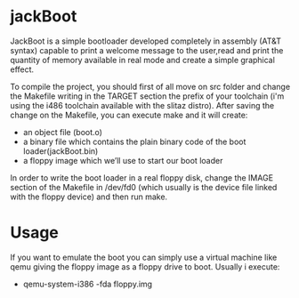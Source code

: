 # jackBoot
JackBoot is a simple bootloader developed completely in assembly (AT&T syntax) capable to print a welcome message to 
the user,read and print the quantity of memory available in real mode and create a simple graphical effect.

To compile the project, you should first of all move on src folder and change the Makefile writing in the TARGET section the prefix of your toolchain (i'm using the i486 toolchain available with the slitaz distro). After saving the change on the Makefile, you can execute make and it will create: 
- an object file (boot.o) 
- a binary file which contains the plain binary code of the boot loader(jackBoot.bin)
- a floppy image which we’ll use to start our boot loader

In order to write the boot loader in a real floppy disk, change the IMAGE section of the Makefile in /dev/fd0 (which usually is the device file linked with the floppy device) and then run make.
    
# Usage
If you want to emulate the boot you can simply use a virtual machine like qemu giving the floppy image as a floppy drive to boot. Usually i execute:
* qemu-system-i386 -fda floppy.img 
